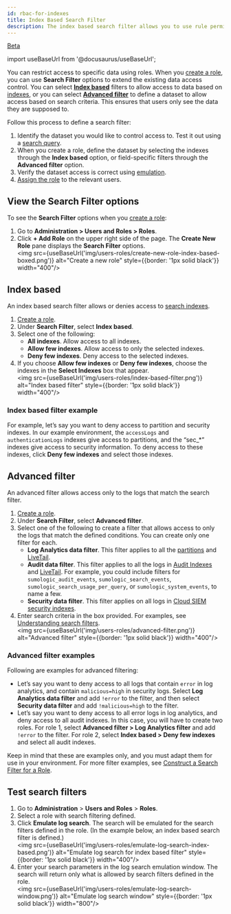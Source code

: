 ```yaml
---
id: rbac-for-indexes
title: Index Based Search Filter
description: The index based search filter allows you to use rule permissions to determine who gets access to certain indexes.
---
```


<head>
  <meta name="robots" content="noindex" />
</head>

<p><a href="/docs/beta"><span className="beta">Beta</span></a></p>

import useBaseUrl from '@docusaurus/useBaseUrl';

<!-- When the beta period is done, use the following to update the screen image and step 6 of /docs/manage/users-roles/roles/create-manage-roles/

<img src={useBaseUrl('img/users-roles/create-new-role-index-based.png')} alt="Create a new role" style={{border: '1px solid black'}} width="400"/>

1. **Search Filter**. Use this option to control what log data users with this role can access. A search filter for a role defines what log data a user with that role can access. You can define an **Index based** filter to allow access to search indexes, or an **Advanced filter** to allow access only to the logs that match the search filter. You can filter for index keywords, wildcards, metadata fields, and logical operators. Sumo prepends the search filter to each query that a user with the role runs. The search filter is invisible to the user, but limits the log results that are returned. See [Construct a Search Filter for a Role](/docs/manage/users-roles/roles/construct-search-filter-for-role) for details and examples on constructing search filters for roles. 

 -->

<!-- When the beta period is done, incorporate the following content into /docs/manage/users-roles/roles/construct-search-filter-for-role/ -->

You can restrict access to specific data using roles. When you [create a role](/docs/manage/users-roles/roles/create-manage-roles#create-a-role), you can use **Search Filter** options to extend the existing data access control. You can select [**Index based**](#index-based) filters to allow access to data based on [indexes](/docs/manage/partitions-data-tiers/), or you can select [**Advanced filter**](#advanced-filter) to define a dataset to allow access based on search criteria. This ensures that users only see the data they are supposed to.

Follow this process to define a search filter:

1. Identify the dataset you would like to control access to. Test it out using a [search query](/docs/search/get-started-with-search/).
2. When you create a role, define the dataset by selecting the indexes through the **Index based** option, or field-specific filters through the **Advanced filter** option.   
3. Verify the dataset access is correct using [emulation](#test-search-filters).
4. [Assign the role](/docs/manage/users-roles/roles/add-remove-users-role/) to the relevant users.


## View the Search Filter options

To see the **Search Filter** options when you [create a role](/docs/manage/users-roles/roles/create-manage-roles#create-a-role):
1. Go to **Administration > Users and Roles > Roles**.
1. Click **+ Add Role** on the upper right side of the page. The **Create New Role** pane displays the **Search Filter** options.<br/><img src={useBaseUrl('img/users-roles/create-new-role-index-based-boxed.png')} alt="Create a new role" style={{border: '1px solid black'}} width="400"/>

## Index based 

An index based search filter allows or denies access to [search indexes](/docs/manage/partitions-data-tiers/). 

1. [Create a role](/docs/manage/users-roles/roles/create-manage-roles#create-a-role).
1. Under **Search Filter**, select **Index based**.
1. Select one of the following:
   * **All indexes**. Allow access to all indexes.
   * **Allow few indexes**. Allow access to only the selected indexes. 
   * **Deny few indexes**. Deny access to the selected indexes. 
1. If you choose **Allow few indexes** or **Deny few indexes**, choose the indexes in the **Select Indexes** box that appear.<br/><img src={useBaseUrl('img/users-roles/index-based-filter.png')} alt="Index based filter" style={{border: '1px solid black'}} width="400"/>
   
### Index based filter example

For example, let’s say you want to deny access to partition and security indexes. In our example environment, the `accessLogs` and `authenticationLogs` indexes give access to partitions, and the “sec_*” indexes give access to security information. To deny access to these indexes, click **Deny few indexes** and select those indexes. 

## Advanced filter

An advanced filter allows access only to the logs that match the search filter. 

1. [Create a role](/docs/manage/users-roles/roles/create-manage-roles#create-a-role).
1. Under **Search Filter**, select **Advanced filter**.
1. Select one of the following to create a filter that allows access to only the logs that match the defined conditions. You can create only one filter for each.
   * **Log Analytics data filter**. This filter applies to all the [partitions](/docs/manage/partitions-data-tiers/run-search-against-partition/) and [LiveTail](/docs/search/live-tail/). 
   * **Audit data filter**. This filter applies to all the logs in [Audit Indexes](/docs/manage/security/audit-index/) and [LiveTail](/docs/search/live-tail/). For example, you could include filters for `sumologic_audit_events`, `sumologic_search_events`, `sumologic_search_usage_per_query`, or `sumologic_system_events`, to name a few.
   * **Security data filter**. This filter applies on all logs in [Cloud SIEM security indexes](/docs/cse/records-signals-entities-insights/search-cse-records-in-sumo#partitions-for-cse-records).
1. Enter search criteria in the box provided. For examples, see [Understanding search filters](/docs/manage/users-roles/roles/construct-search-filter-for-role#understanding-search-filters).<br/><img src={useBaseUrl('img/users-roles/advanced-filter.png')} alt="Advanced filter" style={{border: '1px solid black'}} width="400"/>

### Advanced filter examples

Following are examples for advanced filtering:
* Let’s say you want to deny access to all logs that contain `error` in log analytics, and contain `malicious=high` in security logs. Select **Log Analytics data filter** and add `!error` to the filter, and then select **Security data filter** and add `!malicious=high` to the filter. 
* Let’s say you want to deny access to all error logs in log analytics, and deny access to all audit indexes. In this case, you will have to create two roles. For role 1, select **Advanced filter > Log Analytics filter** and add `!error` to the filter. For role 2, select **Index based > Deny few indexes** and select all audit indexes.  

Keep in mind that these are examples only, and you must adapt them for use in your environment. For more filter examples, see [Construct a Search Filter for a Role](/docs/manage/users-roles/roles/construct-search-filter-for-role/).

## Test search filters

1. Go to **Administration** > **Users and Roles** > **Roles**. 
1. Select a role with search filtering defined. 
1. Click **Emulate log search**. The search will be emulated for the search filters defined in the role. (In the example below, an index based search filter is defined.)<br/><img src={useBaseUrl('img/users-roles/emulate-log-search-index-based.png')} alt="Emulate log search for index based filter" style={{border: '1px solid black'}} width="400"/>
1. Enter your search parameters in the log search emulation window. The search will return only what is allowed by search filters defined in the role.<br/><img src={useBaseUrl('img/users-roles/emulate-log-search-window.png')} alt="Emulate log search window" style={{border: '1px solid black'}} width="800"/>
